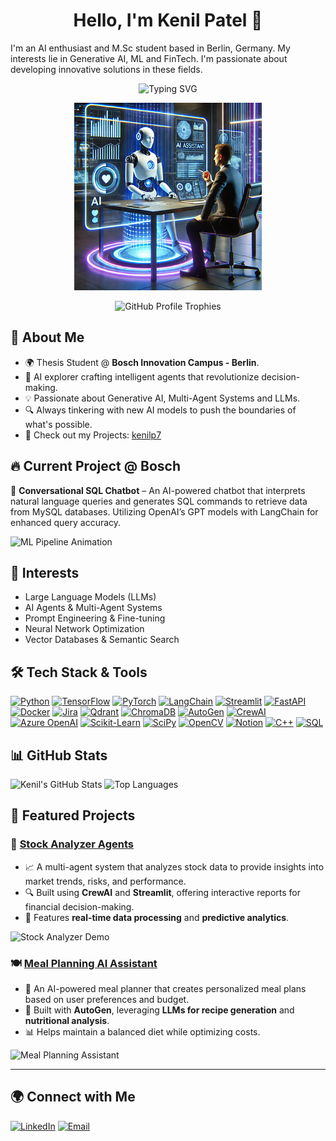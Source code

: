 <h1 align="center">Hello, I'm Kenil Patel 👋</h1>

I'm an AI enthusiast and M.Sc student based in Berlin, Germany. My interests lie in Generative AI, ML and FinTech. I'm passionate about developing innovative solutions in these fields.

<p align="center">
  <img src="https://readme-typing-svg.herokuapp.com?font=Jetbrains+Mono&size=24&duration=3000&color=00BFFF&center=true&vCenter=true&width=500&lines=GenAI+Enthusiast;ML+Engineer;TechGeek+in+Berlin" alt="Typing SVG">
</p>

<p align="center">
  <img src="https://github.com/kenilp7/assets/blob/main/ai.png" width="300" alt="AI Assistant Discussion">
</p>
<p align="center">
  <img src="https://github-profile-trophy.vercel.app/?username=kenilp7&no-frame=tru&column=-1&title=-Followers" alt="GitHub Profile Trophies">
</p>


## 🚀 About Me
- 🌍 Thesis Student @ **Bosch Innovation Campus - Berlin**.
- 🚀 AI explorer crafting intelligent agents that revolutionize decision-making.
- 💡 Passionate about Generative AI, Multi-Agent Systems and LLMs.
- 🔍 Always tinkering with new AI models to push the boundaries of what's possible.
- 🔗 Check out my Projects: [kenilp7](https://github.com/kenilp7?tab=repositories)

## 🔥 Current Project @ Bosch
🔹 **Conversational SQL Chatbot** – An AI-powered chatbot that interprets natural language queries and generates SQL commands to retrieve data from MySQL databases. Utilizing OpenAI’s GPT models with LangChain for enhanced query accuracy.

![ML Pipeline Animation](https://readme-typing-svg.herokuapp.com?font=Jetbrains+Mono&size=20&duration=4500&pause=2000&color=00BFFF&center=true&vCenter=true&width=900&lines=📝+User+Question+➡️+LLM+Processing+➡️+Generated+SQL+Query+➡️+Insights+📊)

## 🎯 Interests
- Large Language Models (LLMs)
- AI Agents & Multi-Agent Systems
- Prompt Engineering & Fine-tuning
- Neural Network Optimization
- Vector Databases & Semantic Search

## 🛠️ Tech Stack & Tools
[![Python](https://img.shields.io/badge/Python-3776AB?style=for-the-badge&logo=python&logoColor=white)](https://www.python.org/)
[![TensorFlow](https://img.shields.io/badge/TensorFlow-FF6F00?style=for-the-badge&logo=tensorflow&logoColor=white)](https://www.tensorflow.org/)
[![PyTorch](https://img.shields.io/badge/PyTorch-EE4C2C?style=for-the-badge&logo=pytorch&logoColor=white)](https://pytorch.org/)
[![LangChain](https://img.shields.io/badge/LangChain-0078D4?style=for-the-badge&logo=azuredevops&logoColor=white)](https://www.langchain.com/)
[![Streamlit](https://img.shields.io/badge/Streamlit-FF4B4B?style=for-the-badge&logo=streamlit&logoColor=white)](https://streamlit.io/)
[![FastAPI](https://img.shields.io/badge/FastAPI-009688?style=for-the-badge&logo=fastapi&logoColor=white)](https://fastapi.tiangolo.com/)
[![Docker](https://img.shields.io/badge/Docker-2496ED?style=for-the-badge&logo=docker&logoColor=white)](https://www.docker.com/)
[![Jira](https://img.shields.io/badge/Jira-0052CC?style=for-the-badge&logo=jira&logoColor=white)](https://www.atlassian.com/software/jira)
[![Qdrant](https://img.shields.io/badge/Qdrant-2A2A2A?style=for-the-badge&logo=qdrant&logoColor=white)](https://qdrant.tech/)
[![ChromaDB](https://img.shields.io/badge/ChromaDB-8B0000?style=for-the-badge&logo=apache&logoColor=white)](https://www.trychroma.com/)
[![AutoGen](https://img.shields.io/badge/AutoGen-FF4500?style=for-the-badge&logo=ai&logoColor=white)](https://microsoft.github.io/autogen/)
[![CrewAI](https://img.shields.io/badge/CrewAI-6A5ACD?style=for-the-badge&logo=teamviewer&logoColor=white)](https://crewai.io/)
[![Azure OpenAI](https://img.shields.io/badge/AzureOpenAI-008AD7?style=for-the-badge&logo=microsoftazure&logoColor=white)](https://azure.microsoft.com/en-us/products/cognitive-services/openai-service)
[![Scikit-Learn](https://img.shields.io/badge/ScikitLearn-F7931E?style=for-the-badge&logo=scikit-learn&logoColor=white)](https://scikit-learn.org/)
[![SciPy](https://img.shields.io/badge/SciPy-8CAAE6?style=for-the-badge&logo=scipy&logoColor=white)](https://scipy.org/)
[![OpenCV](https://img.shields.io/badge/OpenCV-5C3EE8?style=for-the-badge&logo=opencv&logoColor=white)](https://opencv.org/)
[![Notion](https://img.shields.io/badge/Notion-000000?style=for-the-badge&logo=notion&logoColor=white)](https://www.notion.so/)
[![C++](https://img.shields.io/badge/C++-00599C?style=for-the-badge&logo=c%2B%2B&logoColor=white)](https://cplusplus.com/)
[![SQL](https://img.shields.io/badge/SQL-4479A1?style=for-the-badge&logo=postgresql&logoColor=white)](https://www.mysql.com/)


## 📊 GitHub Stats

![Kenil's GitHub Stats](https://github-readme-stats.vercel.app/api?username=kenilp7&show_icons=true&theme=radical&hide_border=true)
![Top Languages](https://github-readme-stats.vercel.app/api/top-langs/?username=kenilp7&layout=compact&theme=radical&hide_border=true)

## 📌 Featured Projects

### 🏦 [Stock Analyzer Agents](https://github.com/kenilp7/Stock-Analyzer-Agents)
- 📈 A multi-agent system that analyzes stock data to provide insights into market trends, risks, and performance.
- 🔍 Built using **CrewAI** and **Streamlit**, offering interactive reports for financial decision-making.
- 🚀 Features **real-time data processing** and **predictive analytics**.

![Stock Analyzer Demo](https://github.com/kenilp7/Stock-Analyzer-Agents/blob/main/demo.gif)

### 🍽️ [Meal Planning AI Assistant](https://github.com/kenilp7/Meal-Planning-AI-Assistants)
- 🍱 An AI-powered meal planner that creates personalized meal plans based on user preferences and budget.
- 🧠 Built with **AutoGen**, leveraging **LLMs for recipe generation** and **nutritional analysis**.
- 📊 Helps maintain a balanced diet while optimizing costs.

![Meal Planning Assistant](https://github.com/kenilp7/Meal-Planning-AI-Assistants/blob/main/meal_planner.gif)

---
## 🌍 Connect with Me
[![LinkedIn](https://img.shields.io/badge/LinkedIn-0077B5?style=for-the-badge&logo=linkedin&logoColor=white)](https://www.linkedin.com/in/kenil-patel-3972b6134/)
[![Email](https://img.shields.io/badge/Email-D14836?style=for-the-badge&logo=gmail&logoColor=white)](mailto:kenilpatel2047@gmail.com)

